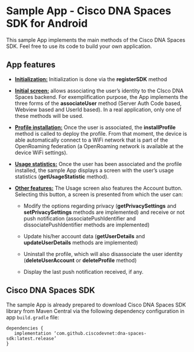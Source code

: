 # Sample App - Cisco DNA Spaces SDK for Android

This sample App implements the main methods of the Cisco DNA Spaces SDK. Feel free to use its code to build your own application.

## App features

* <ins>**Initialization:**</ins> Initialization is done via the **registerSDK** method

* <ins>**Initial screen:**</ins> allows associating the user’s identity to the CIsco DNA Spaces backend. For exemplification purpose, the App implements the three forms of the **associateUser** method (Server Auth Code based, Webview based and UserId based). In a real application, only one of these methods will be used.

* <ins>**Profile installation:**</ins> Once the user is associated, the **installProfile** method is called to deploy the profile. From that moment, the device is able automatically connect to a WiFi network that is part of the OpenRoaming federation (a OpenRoaming network is available at the device WiFi settings).

* <ins>**Usage statistics:**</ins> Once the user has been associated and the profile installed, the sample App displays a screen with the user’s usage statistics (**getUsageStatistic** method).

* <ins>**Other features:**</ins> The Usage screen also features the Account button. Selecting this button, a screen is presented from which the user can:

  * Modify the options regarding privacy (**getPrivacySettings** and **setPrivacySettings** methods are implemented) and receive or not push notification (associatePushIdentifier and dissociatePushIdentifier methods are implemented)

  * Update his/her account data (**getUserDetails** and **updateUserDetails** methods are implemented)

  * Uninstall the profile, which will also disassociate the user identity (**deleteUserAccount** or **deleteProfile** method)

  * Display the last push notification received, if any.

## Cisco DNA Spaces SDK

The sample App is already prepared to download Cisco DNA Spaces SDK library from Maven Central via the following dependency configuration in app `build.gradle` file:

```
dependencies {
   implementation ‘com.github.ciscodevnet:dna-spaces-sdk:latest.release’
}
```



